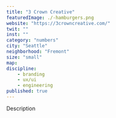 ```yaml
---
title: "3 Crown Creative"
featuredImage: ./-hamburgers.png
website: "https://3crowncreative.com/"
twit: ""
inst: ""
category: "numbers"
city: "Seattle"
neighborhood: "Fremont"
size: "small"
map:
discipline:
    - branding
    - ux/ui
    - engineering
published: true
---
```


Description
